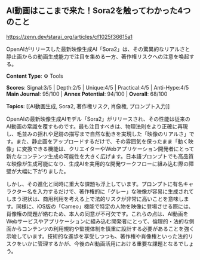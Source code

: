 ## AI動画はここまで来た！Sora2を触ってわかった4つのこと

https://zenn.dev/starai_org/articles/cf1025f36615a1

OpenAIがリリースした最新映像生成AI「Sora2」は、その驚異的なリアルさと静止画からの動画生成能力で注目を集める一方、著作権リスクへの注意を喚起する。

**Content Type**: ⚙️ Tools

**Scores**: Signal:3/5 | Depth:2/5 | Unique:4/5 | Practical:4/5 | Anti-Hype:4/5
**Main Journal**: 95/100 | **Annex Potential**: 94/100 | **Overall**: 68/100

**Topics**: [[AI動画生成, Sora2, 著作権リスク, 肖像権, プロンプト入力]]

OpenAIの最新映像生成AIモデル「Sora2」がリリースされ、その性能は従来のAI動画の常識を覆すものです。最も注目すべきは、物理法則をより正確に再現し、毛並みの揺れや足跡の描写まで自然な動きを実現した「映像のリアルさ」です。また、静止画をアップロードするだけで、その雰囲気を保ったまま「動く映像」に変換できる機能は、クリエイターやWebアプリケーション開発者にとって新たなコンテンツ生成の可能性を大きく広げます。日本語プロンプトでも高品質な映像が生成可能になり、生成AIを実用的な開発ワークフローに組み込む際の障壁が大幅に下がりました。

しかし、その進化と同時に重大な課題も浮上しています。プロンプトに有名キャラクター名を入力するだけで、著作権的に「グレー」な映像が容易に生成されてしまう現状は、商用利用を考える上で法的リスクが非常に高いことを意味します。同様に、iOS版の「Cameo」機能で特定の人物を映像に登場させる際には、肖像権の問題が絡むため、本人の同意が不可欠です。これらの点は、AI動画をWebサービスやアプリケーションに組み込む開発者にとって、倫理的・法的な側面からコンテンツの利用規約や監視体制を慎重に設計する必要があることを強く示唆しています。技術的な進歩を享受しつつも、著作権や肖像権といった法的リスクをいかに管理するかが、今後のAI動画活用における重要な課題となるでしょう。